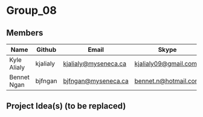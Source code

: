 # Group_08

## Members
| Name         | Github    | Email                       | Skype                |
| -----------  | --------- | --------------------------- | -------------------- |
| Kyle Alialy  | kjalialy  | kjalialy@myseneca.ca        | kjalialy09@gmail.com |
| Bennet Ngan  | bjfngan   | bjfngan@myseneca.ca         | bennet.n@hotmail.com |

## Project Idea(s) (to be replaced)